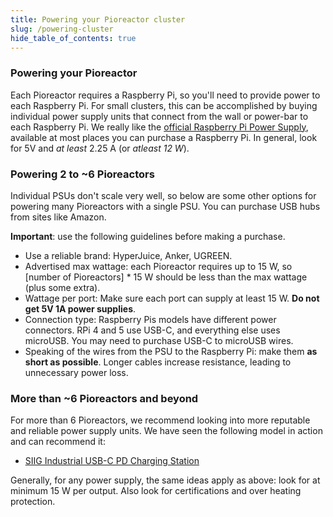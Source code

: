 ```yaml
---
title: Powering your Pioreactor cluster
slug: /powering-cluster
hide_table_of_contents: true
---
```


### Powering your Pioreactor

Each Pioreactor requires a Raspberry Pi, so you'll need to provide power to each Raspberry Pi. For small clusters, this can be accomplished by buying individual power supply units that connect from the wall or power-bar to each Raspberry Pi. We really like the [official Raspberry Pi Power Supply](https://www.raspberrypi.com/products/#power-supplies-and-cables), available at most places you can purchase a Raspberry Pi. In general, look for 5V and _at least_ 2.25 A (or _atleast 12 W_).


### Powering 2 to ~6 Pioreactors

Individual PSUs don't scale very well, so below are some other options for powering many Pioreactors with a single PSU. You can purchase USB hubs from sites like Amazon.



**Important**: use the following guidelines before making a purchase. 

 - Use a reliable brand: HyperJuice, Anker, UGREEN.
 - Advertised max wattage: each Pioreactor requires up to 15 W, so  [number of Pioreactors] * 15 W should be less than the max wattage (plus some extra).
 - Wattage per port: Make sure each port can supply at least 15 W.  **Do not get 5V 1A power supplies**.
 - Connection type: Raspberry Pis models have different power connectors. RPi 4 and 5 use USB-C, and everything else uses microUSB. You may need to purchase USB-C to microUSB wires.
 - Speaking of the wires from the PSU to the Raspberry Pi: make them **as short as possible**. Longer cables increase resistance, leading to unnecessary power loss. 

### More than ~6 Pioreactors and beyond

For more than 6 Pioreactors, we recommend looking into more reputable and reliable power supply units. We have seen the following model in action and can recommend it:

 - [SIIG Industrial USB-C PD Charging Station](https://www.siig.com/16-port-industrial-usb-c-pd-charging-station-600w.html)


Generally, for any power supply, the same ideas apply as above: look for at minimum 15 W per output. Also look for certifications and over heating protection.




